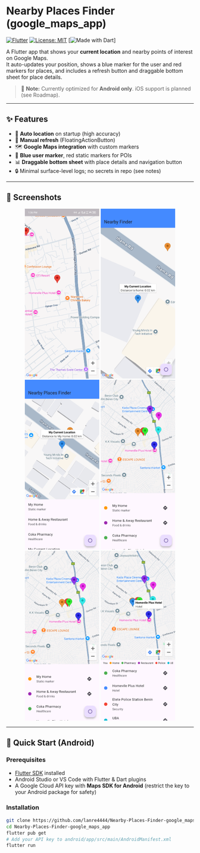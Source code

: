 # Nearby Places Finder (google_maps_app)

[![Flutter](https://img.shields.io/badge/Flutter-3.27-blue?logo=flutter)](https://flutter.dev)
[![License: MIT](https://img.shields.io/badge/License-MIT-yellow.svg)](LICENSE)
[![Made with Dart](https://img.shields.io/badge/Made%20with-Dart-blue.svg?logo=dart)]

A Flutter app that shows your **current location** and nearby points of interest on Google Maps.  
It auto-updates your position, shows a blue marker for the user and red markers for places, and includes a refresh button and draggable bottom sheet for place details.

> 📱 **Note:** Currently optimized for **Android only**. iOS support is planned (see Roadmap).

---

## ✨ Features
- 📍 **Auto location** on startup (high accuracy)
- 🔄 **Manual refresh** (FloatingActionButton)
- 🗺️ **Google Maps integration** with custom markers
- 📌 **Blue user marker**, red static markers for POIs
- 📊 **Draggable bottom sheet** with place details and navigation button
- 🔒 Minimal surface-level logs; no secrets in repo (see notes)

---

## 📸 Screenshots

<p align="center">
  <img src="assets/icon/screenshot/flutter_01.png" width="200">
  <img src="assets/icon/screenshot/flutter_02.png" width="200">
  <img src="assets/icon/screenshot/flutter_03.png" width="200">
  <img src="assets/icon/screenshot/flutter_04.png" width="200">
  <img src="assets/icon/screenshot/flutter_05.png" width="200">
  <img src="assets/icon/screenshot/flutter_06.png" width="200">
</p>

---

## 🚀 Quick Start (Android)

### Prerequisites
- [Flutter SDK](https://docs.flutter.dev/get-started/install) installed
- Android Studio or VS Code with Flutter & Dart plugins
- A Google Cloud API key with **Maps SDK for Android** (restrict the key to your Android package for safety)

### Installation
```bash
git clone https://github.com/lanre4444/Nearby-Places-Finder-google_maps_app.git
cd Nearby-Places-Finder-google_maps_app
flutter pub get
# Add your API key to android/app/src/main/AndroidManifest.xml
flutter run

